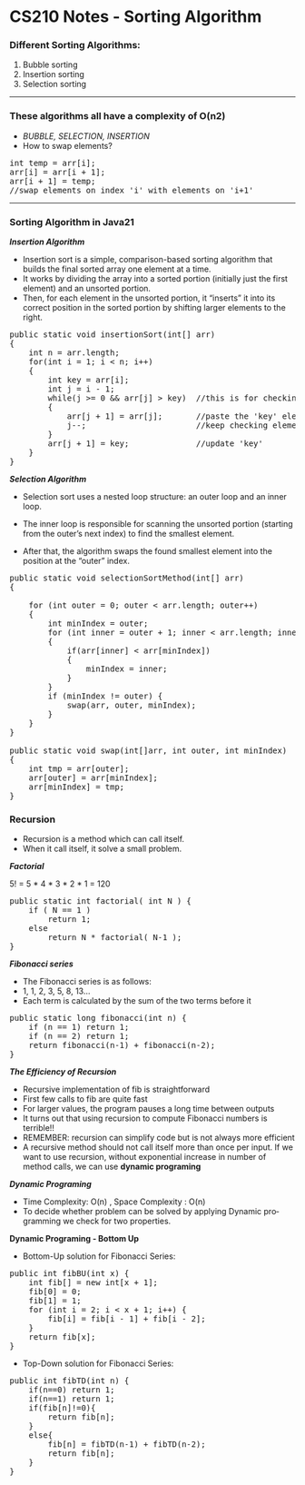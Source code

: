 # CS210 Notes - Sorting Algorithm
### Different Sorting Algorithms: 
1. Bubble sorting
2. Insertion sorting
3. Selection sorting
---

### These algorithms all have a complexity of O(n2) 
- *BUBBLE, SELECTION, INSERTION*
- How to swap elements?
<pre>
int temp = arr[i];
arr[i] = arr[i + 1];
arr[i + 1] = temp;
//swap elements on index 'i' with elements on 'i+1'
</pre>
---
### Sorting Algorithm in Java21
 ***Insertion Algorithm***

- Insertion sort is a simple, comparison-based sorting algorithm that builds the final sorted array one element at a time. 
- It works by dividing the array into a sorted portion (initially just the first element) and an unsorted portion. 
- Then, for each element in the unsorted portion, it “inserts” it into its correct position in the sorted portion by shifting larger elements to the right.
<pre>
public static void insertionSort(int[] arr)
{
    int n = arr.length;
    for(int i = 1; i < n; i++)
    {
        int key = arr[i];
        int j = i - 1;
        while(j >= 0 && arr[j] > key)  //this is for checking if sorted group is bigger than key
        {
            arr[j + 1] = arr[j];       //paste the 'key' elements to the right-hand elements.
            j--;                       //keep checking elements till arr[j] 
        }
        arr[j + 1] = key;              //update 'key'
    }
}
</pre>

 ***Selection Algorithm***

- Selection sort uses a nested loop structure: an outer loop and an inner loop.

- The inner loop is responsible for scanning the unsorted portion (starting from the outer’s next index) to find the smallest element.

- After that, the algorithm swaps the found smallest element into the position at the “outer” index.
<pre>
public static void selectionSortMethod(int[] arr)
{
    
    for (int outer = 0; outer < arr.length; outer++)
    {
        int minIndex = outer;
        for (int inner = outer + 1; inner < arr.length; inner++)           //setup nested loop
        {
            if(arr[inner] < arr[minIndex])                                 //check the smallest elements
            {
                minIndex = inner;                                          //update the smallest index
            }
        }
        if (minIndex != outer) {                    
            swap(arr, outer, minIndex);                                    //swap
        }
    }
}

public static void swap(int[]arr, int outer, int minIndex)
{
    int tmp = arr[outer];
    arr[outer] = arr[minIndex];
    arr[minIndex] = tmp;
}
</pre>

### Recursion
- Recursion is a method which can call itself.
- When it call itself, it solve a small problem.

***Factorial***

5! = 5 * 4 * 3 * 2 * 1 = 120
<pre>
public static int factorial( int N ) { 
	if ( N == 1 ) 
		return 1; 
	else 
		return N * factorial( N-1 );                                  //5 * 4 * 3 ...... * 1
} 
</pre>

***Fibonacci series***

- The Fibonacci series is as follows:
- 1, 1, 2, 3, 5, 8, 13…
- Each term is calculated by the sum of the two terms before it

<pre>
public static long fibonacci(int n) {    
	if (n == 1) return 1;    
	if (n == 2) return 1;    
	return fibonacci(n-1) + fibonacci(n-2); 
}
</pre>

***The Efficiency of Recursion***

- Recursive implementation of fib is straightforward 
- First few calls to fib are quite fast 
- For larger values, the program pauses a long time between outputs 
- It turns out that using recursion to compute Fibonacci  numbers is terrible!!
- REMEMBER: recursion can simplify code but is not always more efficient
- A recursive method should not call itself more than once per input.
If we want to use recursion, without exponential increase in number of method calls, we can use **dynamic programing**

***Dynamic Programing***
- Time Com­plex­ity: O(n) , Space Com­plex­ity : O(n)
- To decide whether prob­lem can be solved by apply­ing Dynamic pro­gram­ming we check for two prop­er­ties. 

**Dynamic Programing - Bottom Up**

* Bottom-Up solu­tion for Fibonacci Series:

<pre>
public int fibBU(int x) {
	int fib[] = new int[x + 1];
	fib[0] = 0;
	fib[1] = 1;
	for (int i = 2; i < x + 1; i++) {
		fib[i] = fib[i - 1] + fib[i - 2];
	}
    return fib[x];
}
</pre>

* Top-Down solution for Fibonacci Series:

<pre>
public int fibTD(int n) {
	if(n==0) return 1;
	if(n==1) return 1;
	if(fib[n]!=0){
		return fib[n];
	}
    else{
		fib[n] = fibTD(n-1) + fibTD(n-2);
	    return fib[n];
	}
}
</pre>

